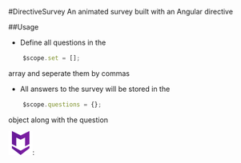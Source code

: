 #DirectiveSurvey
An animated survey built with an Angular directive

##Usage
- Define all questions in the
```javascript
    $scope.set = [];
```
array and seperate them by commas
- All answers to the survey will be stored in the 
```javascript
    $scope.questions = {};
```
object along with the question  


![alt text](https://github.com/adam-p/markdown-here/raw/master/src/common/images/icon48.png "Logo Title Text 1"): 

